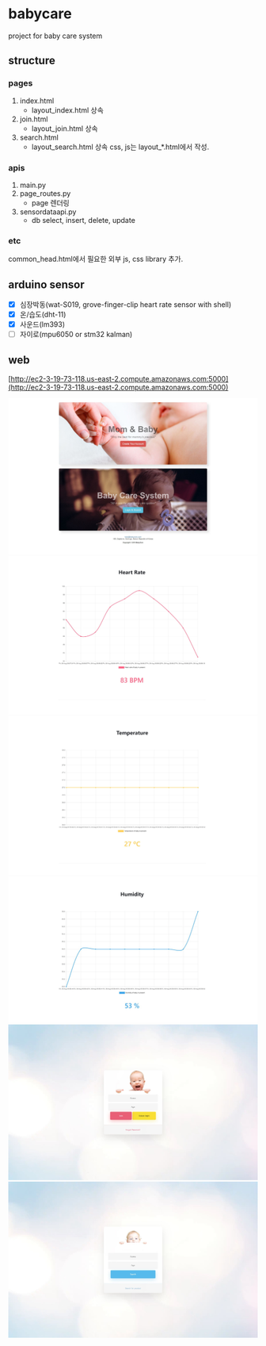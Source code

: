 # babycare
project for baby care system

## structure
### pages
1. index.html
	- layout_index.html 상속
2. join.html
	- layout_join.html 상속
3. search.html
	- layout_search.html 상속
css, js는 layout_*.html에서 작성.

### apis
1. main.py
2. page_routes.py
	- page 렌더링
2. sensordataapi.py
	- db select, insert, delete, update
	
### etc
common_head.html에서 필요한 외부 js, css library 추가.

## arduino sensor
- [x] 심장박동(wat-S019, grove-finger-clip heart rate sensor with shell)
- [x] 온/습도(dht-11)
- [x] 사운드(lm393)
- [ ] 자이로(mpu6050 or stm32 kalman)

## web
[http://ec2-3-19-73-118.us-east-2.compute.amazonaws.com:5000](http://ec2-3-19-73-118.us-east-2.compute.amazonaws.com:5000)

![ex_screenshot](./screenshot1.JPG)
![ex_screenshot](./screenshot2.JPG)
![ex_screenshot](./screenshot3.JPG)
![ex_screenshot](./screenshot4.JPG)
![ex_screenshot](./screenshot5.JPG)
![ex_screenshot](./screenshot6.JPG)
